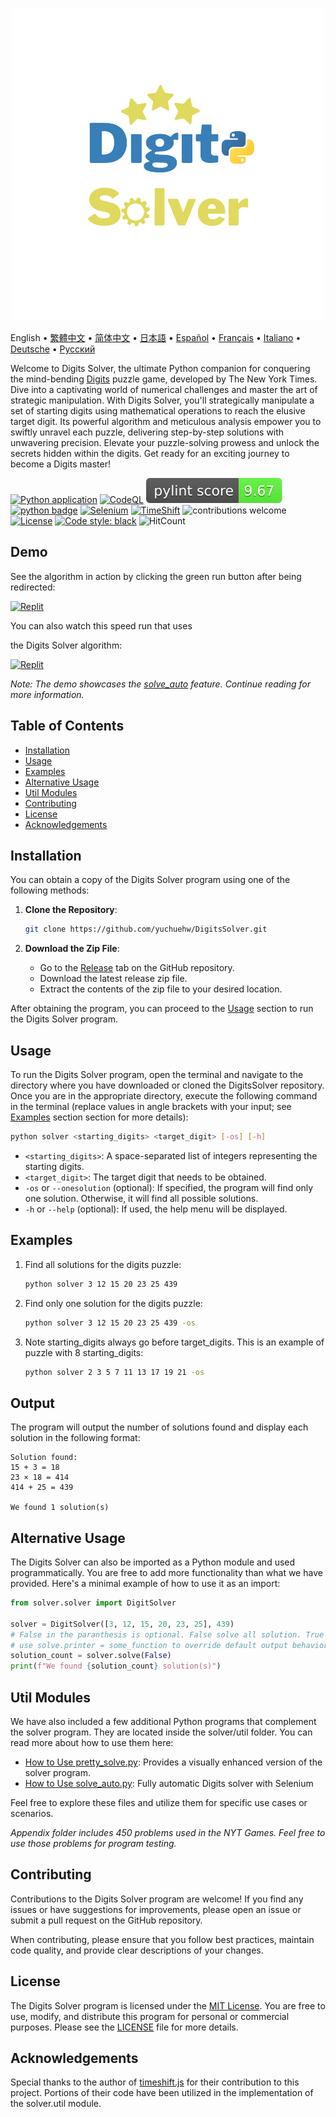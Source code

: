 <p align="center">
    <picture>
      <img 
        src="https://raw.githubusercontent.com/yuchuehw/DigitsSolver/main/new_logo.png" 
        alt="Digits Solver icon"
        width="500"
       />
    </picture>
<p>

English
 • [繁體中文](README_zh-TW.md)
 • [简体中文](README_zh-CN.md)
 • [日本語](README_ja.md)
 • [Español](README_es.md)
 • [Français](README_fr.md)
 • [Italiano](README_it.md)
 • [Deutsche](README_de.md)
 • [Русский](README_ru.md)

Welcome to Digits Solver, the ultimate Python companion for conquering the mind-bending [Digits](https://www.nytimes.com/games/digits) puzzle game, developed by The New York Times. Dive into a captivating world of numerical challenges and master the art of strategic manipulation. With Digits Solver, you'll strategically manipulate a set of starting digits using mathematical operations to reach the elusive target digit. Its powerful algorithm and meticulous analysis empower you to swiftly unravel each puzzle, delivering step-by-step solutions with unwavering precision. Elevate your puzzle-solving prowess and unlock the secrets hidden within the digits. Get ready for an exciting journey to become a Digits master!

[![Python application](https://github.com/yuchuehw/DigitsSolver/actions/workflows/python-app.yml/badge.svg)](https://github.com/yuchuehw/DigitsSolver/actions/workflows/python-app.yml)
[![CodeQL](https://github.com/yuchuehw/DigitsSolver/actions/workflows/github-code-scanning/codeql/badge.svg)](https://github.com/yuchuehw/DigitsSolver/actions/workflows/github-code-scanning/codeql)
[![PyLint Score](https://raw.githubusercontent.com/yuchuehw/DigitsSolver/main/pylint_badge.svg)](pylint.out)
<br>
[![python badge](https://img.shields.io/badge/Python-3776AB?style=flat&for-the-badge&logo=python&logoColor=white)](https://www.python.org/)
[![Selenium](https://img.shields.io/badge/Selenium-grey.svg?style=flat&logo=selenium)](https://www.selenium.dev/)
[![TimeShift](https://img.shields.io/badge/TimeShift.js-grey.svg?style=flat&logo=javascript)](https://github.com/plaa/TimeShift-js)
![contributions welcome](https://img.shields.io/badge/contributions-welcome-brightgreen.svg?style=flat&color=pink)
[![License](https://img.shields.io/github/license/yuchuehw/DigitsSolver?style=flat&color=yellow)](LICENSE.md)
[![Code style: black](https://img.shields.io/badge/code%20style-black-000000.svg)](https://github.com/psf/black)
![HitCount](https://hits.dwyl.com/yuchuehw/DigitsSolver.svg?style=flat)

## Demo
See the algorithm in action by clicking the green run button after being redirected:

[![Replit](https://img.shields.io/badge/DEMO-REPL.IT-purple.svg?style=flat&logo=replit)](https://replit.com/@yuchuehw/DigitsSolver)

You can also watch this speed run that uses

 the Digits Solver algorithm:

[![Replit](https://img.shields.io/badge/DEMO-YOUTUBE-purple.svg?style=flat&logo=youtube)](https://www.youtube.com/watch?v=se2OdZnEHHA)

*Note: The demo showcases the [solve_auto](solveAuto.md) feature. Continue reading for more information.*

## Table of Contents

- [Installation](#installation)
- [Usage](#usage)
- [Examples](#examples)
- [Alternative Usage](#alternative-usage)
- [Util Modules](#util-modules)
- [Contributing](#contributing)
- [License](#license)
- [Acknowledgements](#acknowledgements)

## Installation

You can obtain a copy of the Digits Solver program using one of the following methods:

1. **Clone the Repository**:
   ```bash
   git clone https://github.com/yuchuehw/DigitsSolver.git
   ```

2. **Download the Zip File**:
   - Go to the [Release](https://github.com/yuchuehw/DigitsSolver/releases) tab on the GitHub repository.
   - Download the latest release zip file.
   - Extract the contents of the zip file to your desired location.

After obtaining the program, you can proceed to the [Usage](#usage) section to run the Digits Solver program.

## Usage

To run the Digits Solver program, open the terminal and navigate to the directory where you have downloaded or cloned the DigitsSolver repository. Once you are in the appropriate directory, execute the following command in the terminal (replace values in angle brackets with your input; see [Examples](#example) section section for more details):

```bash
python solver <starting_digits> <target_digit> [-os] [-h]
```

- `<starting_digits>`: A space-separated list of integers representing the starting digits.
- `<target_digit>`: The target digit that needs to be obtained.
- `-os` or `--onesolution` (optional): If specified, the program will find only one solution. Otherwise, it will find all possible solutions.
- `-h` or `--help` (optional): If used, the help menu will be displayed.

## Examples

1. Find all solutions for the digits puzzle:
   ```bash
   python solver 3 12 15 20 23 25 439
   ```

2. Find only one solution for the digits puzzle:
   ```bash
   python solver 3 12 15 20 23 25 439 -os
   ```


3. Note starting_digits always go before target_digits. This is an example of puzzle with 8 starting_digits:
   ```bash
   python solver 2 3 5 7 11 13 17 19 21 -os
   ```

## Output

The program will output the number of solutions found and display each solution in the following format:

```
Solution found:
15 + 3 = 18
23 × 18 = 414
414 + 25 = 439

We found 1 solution(s)
```

## Alternative Usage

The Digits Solver can also be imported as a Python module and used programmatically. You are free to add more functionality than what we have provided. Here's a minimal example of how to use it as an import:

```python
from solver.solver import DigitSolver

solver = DigitSolver([3, 12, 15, 20, 23, 25], 439)
# False in the paranthesis is optional. False solve all solution. True solve one solution.
# use solve.printer = some_function to override default output behavior.
solution_count = solver.solve(False)
print(f"We found {solution_count} solution(s)")
```

## Util Modules

We have also included a few additional Python programs that complement the solver program. They are located inside the solver/util folder. You can read more about how to use them here:

- [How to Use pretty_solve.py](prettySolve.md): Provides a visually enhanced version of the solver program.
- [How to Use solve_auto.py](solveAuto.md): Fully automatic Digits solver with Selenium

Feel free to explore these files and utilize them for specific use cases or scenarios.

*Appendix folder includes 450 problems used in the NYT Games. Feel free to use those problems for program testing.*

## Contributing

Contributions to the Digits Solver program are welcome! If you find any issues or have suggestions for improvements, please open an issue or submit a pull request on the GitHub repository.

When contributing, please ensure that you follow best practices, maintain code quality, and provide clear descriptions of your changes.

## License

The Digits Solver program is licensed under the [MIT License](https://choosealicense.com/licenses/mit/). You are free to use, modify, and distribute this program for personal or commercial purposes. Please see the [LICENSE](LICENSE.md) file for more details.

## Acknowledgements

Special thanks to the author of [timeshift.js](https://github.com/plaa/TimeShift-js) for their contribution to this project. Portions of their code have been utilized in the implementation of the solver.util module.

